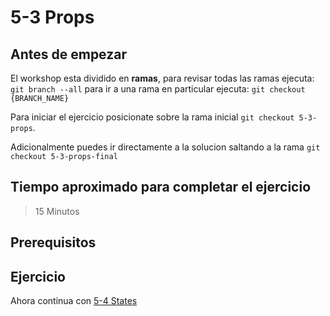 # 5-3 Props

## Antes de empezar

El workshop esta dividido en **ramas**, para revisar todas las ramas ejecuta: `git branch --all`
para ir a una rama en particular ejecuta: `git checkout {BRANCH_NAME}`

Para iniciar el ejercicio posicionate sobre la rama inicial `git checkout 5-3-props`.

Adicionalmente puedes ir directamente a la solucion saltando a la rama `git checkout 5-3-props-final`

## Tiempo aproximado para completar el ejercicio

> 15 Minutos

## Prerequisitos

## Ejercicio

Ahora continua con [5-4 States](5-4-states.md)
